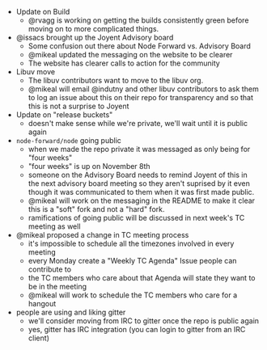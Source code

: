 * Update on Build
  * @rvagg is working on getting the builds consistently green
    before moving on to more complicated things.
* @issacs brought up the Joyent Advisory board
  * Some confusion out there about Node Forward vs. Advisory Board
  * @mikeal updated the messaging on the website to be clearer
  * The website has clearer calls to action for the community
* Libuv move
  * The libuv contributors want to move to the libuv org.
  * @mikeal will email @indutny and other libuv contributors to ask them
    to log an issue about this on their repo for transparency and so that
    this is not a surprise to Joyent
* Update on "release buckets"
  * doesn't make sense while we're private, we'll wait until it is public again
* `node-forward/node` going public
  * when we made the repo private it was messaged as only being for "four weeks"
  * "four weeks" is up on November 8th
  * someone on the Advisory Board needs to remind Joyent of this in the
    next advisory board meeting so they aren't suprised by it even though
    it was communicated to them when it was first made public.
  * @mikeal will work on the messaging in the README to make it clear this is
    a "soft" fork and not a "hard" fork.
  * ramifications of going public will be discussed in next week's TC meeting as
    well
* @mikeal proposed a change in TC meeting process
  * it's impossible to schedule all the timezones involved in every meeting
  * every Monday create a "Weekly TC Agenda" Issue people can contribute to
  * the TC members who care about that Agenda will state they want to be in the
    meeting
  * @mikeal will work to schedule the TC members who care for a hangout
* people are using and liking gitter
  * we'll consider moving from IRC to gitter once the repo is public again
  * yes, gitter has IRC integration (you can login to gitter from an IRC client)
